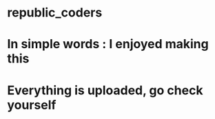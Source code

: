 # republic_coders
# In simple words : I enjoyed making this
# Everything is uploaded, go check yourself
